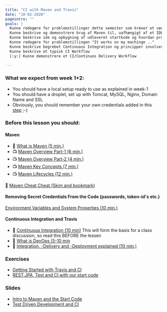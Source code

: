 ```yaml
---
title: "CI with Maven and Travis"
date: "10-02-2020"
pageintro: ""
goals: |
  Kunne redegøre for problemstillinger dette semester som kræver et værktøj som Maven
  Kunne beskrive og demonstrere brug af Maven til, uafhængigt af et IDE, bygge, teste, og afvikle Java Software
  Kunne beskrive ide og opbygning af udleveret startkode og hvordan problemet med "Secret Credentials" i koden er løst
  Kunne redegøre for problemstillingen "It works on my machinge .."
  Kunne beskrive begrebet Continuous Integration og principper involveret(CI)
  Kunne beskrive et typisk CI Workflow
  [:y:] Kunne demonstrere et CI/Continuos Delivery Workflow
  
---    
```

### What we expect from week 1+2:
- You should have a local setup ready to use as explained in week-1
- You should have a droplet, set up with Tomcat, MySQL, Nginx, Domain Name and SSL
- Obviously, you should remember your own credentials added in this [step](https://docs.google.com/document/d/1POXowHvFNSTL6C-QOlivkSnL_iF1ogsLGFRTckbBdt8/edit#bookmark=id.o3qx8m30czgj) ;-)

### Before this lesson you should:    
#### Maven
  <!--BEGIN readings ##-->
- :book: [What is Maven (5 min.)](https://maven.apache.org/what-is-maven.html)
- :tv: [Maven Overview Part-1 (6 min.)](https://www.youtube.com/watch?v=Fe6lrsPmseo)
- :tv: [Maven Overview Part-2 (4 min.)](https://www.youtube.com/watch?v=cpurPIoadYs)
- :tv: [Maven Key Concepts (7 min.)](https://youtu.be/tUDFt6TtObw)
- :tv: [Maven Lifecycles (12 min.)](https://www.youtube.com/watch?v=AnXMfDo0mPM)
<!--END readings ##-->
<!--BEGIN readings_guides ##-->
:book: [Maven Cheat Cheat (Skim and bookmark)](https://jrebel.com/rebellabs/maven-cheat-sheet/)
<!--END readings_guides ##-->

#### Removing Secret Credentials From the Code (passwords, token-id's etc.)
[Environment Variables and System Properties (10 min.)](https://www.baeldung.com/java-system-get-property-vs-system-getenv)

#### Continuous Integration and Travis

<!--BEGIN readings ##-->
- :book: [Continuous Integration (10 min)](https://www.atlassian.com/continuous-delivery/continuous-integration/how-to-get-to-continuous-integration) This will form the basis for a class discussion, so read this BEFORE the lessen
- :book: [What is DevOps (5-10 min](https://docs.microsoft.com/en-us/azure/devops/learn/what-is-devops)
- :book: [Integration, -Delivery and -Deployment explained (10 min.)](https://semaphoreci.com/blog/2017/07/27/what-is-the-difference-between-continuous-integration-continuous-deployment-and-continuous-delivery.html)
<!--END readings ##-->

 ### Exercises
<!--BEGIN exercises ##-->
- [Getting Started with Travis and CI](https://docs.google.com/document/d/1yN8fiKHI5oz4TfZrH_zHla51eiQ42F8tognZ4vefcVw/edit?usp=sharing)
- [REST,JPA, Test and CI with our start code](https://docs.google.com/document/d/1X3fK_9k2x4nImWI66EGrKbN0bOYXPRAepmGPEc-crHU/edit?usp=sharing)

<!--END exercises ##-->
   
 ### Slides
<!--BEGIN slides ##-->
- [Intro to Maven and the Start Code](https://docs.google.com/presentation/d/1z80HExOtbqn1f4lBt7oQufj_ms6WXtCfjCLh_3-fawE/edit?usp=sharing)
- [Test Driven Development and CI](https://docs.google.com/presentation/d/1xZITXjlsnRXLPmobS-Z9YX4CVvA7n5ZcUVXn9mXRVOY/edit?usp=sharing)
<!--END slides ##-->